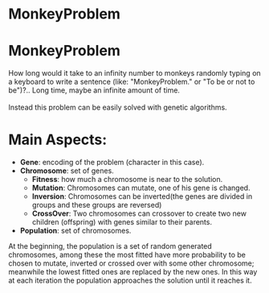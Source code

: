 # MonkeyProblem
# MonkeyProblem
How long would it take to an infinity number to monkeys randomly typing on a keyboard to write a sentence (like: "MonkeyProblem." or "To be or not to be")?.. Long time, maybe an infinite amount of time. </br></br>
Instead this problem can be easily solved with genetic algorithms.

# Main Aspects:
- **Gene**: encoding of the problem (character in this case).
- **Chromosome**: set of genes.
  - **Fitness**: how much a chromosome is near to the solution.
  - **Mutation**: Chromosomes can mutate, one of his gene is changed.
  - **Inversion**: Chromosomes can be inverted(the genes are divided in groups and these groups are reversed)
  - **CrossOver**: Two chromosomes can crossover to create two new children (offspring) with genes similar to their parents.
- **Population**: set  of chromosomes.

At the beginning, the population is a set of random generated chromosomes, among these the most fitted have more probability to be chosen to mutate, inverted or crossed over with some other chromosome; meanwhile the lowest fitted ones are replaced by the new ones.
In this way at each iteration the population approaches the solution until it reaches it. 
